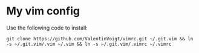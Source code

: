 # My vim config

Use the following code to install:

```
git clone https://github.com/ValentinVoigt/vimrc.git ~/.git.vim && ln -s ~/.git.vim/.vim ~/.vim && ln -s ~/.git.vim/.vimrc ~/.vimrc
```

